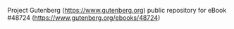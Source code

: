 Project Gutenberg (https://www.gutenberg.org) public repository for eBook #48724 (https://www.gutenberg.org/ebooks/48724)
